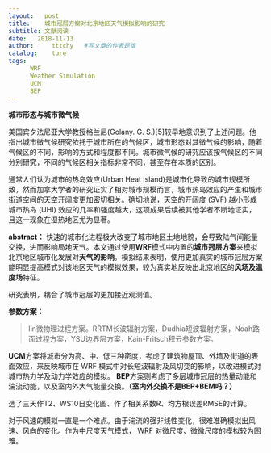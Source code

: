 ```yaml
---
layout:   post
title:    城市冠层方案对北京地区天气模拟影响的研究
subtitle: 文献阅读  
date:   2018-11-13
author:     tttchy   #写文章的作者是谁
catalog:    ture
tags:    
      WRF
      Weather Simulation
      UCM  
      BEP
---
```



**城市形态与城市微气候**

美国宾夕法尼亚大学教授格兰尼(Golany. G. S.)[5]较早地意识到了上述问题。他指出城市微气候研究依托于城市所在的气候区，城市形态对其微气候的影响，随着气候区的不同，影响的方式和程度都不同。城市微气候的研究应该按气候区的不同分别研究，不同的气候区相关指标非常不同，甚至存在本质的区别。

通常人们认为城市的热岛效应(Urban Heat Island)是城市化导致的城市规模所致，然而加拿大学者的研究证实了相对城市规模而言，城市热岛效应的产生和城市街道空间的天空开阔度更加密切相关。确切地说，天空的开阔度 (SVF) 越小形成城市热岛 (UHI) 效应的几率和强度越大，这项成果后续被其他学者不断地证实，且这一现象在湿热地区尤为显著。


**abstract：**
快速的城市化进程极大改变了城市地区土地地貌，会导致陆气间能量交换，进而影响局地天气。本文通过使用**WRF**模式中内置的**城市冠层方案**来模拟北京地区城市化发展对**天气的影响**。模拟结果表明，使用更加真实的城市冠层方案能明显提高模式对该地区天气的模拟效果，较为真实地反映出北京地区的**风场及温度场**特征。

研究表明，耦合了城市冠层的更加接近观测值。 
  
**参数方案：**
>lin微物理过程方案。RRTM长波辐射方案，Dudhia短波辐射方案，Noah路面过程方案，YSU边界层方案，Kain-Fritsch积云参数方案。

  
**UCM**方案将城市分为高、中、低三种密度，考虑了建筑物屋顶、外墙及街道的表面效应，来反映城市在 WRF 模式中对长短波辐射及风切变的影响，以改进模式对城市热力学及动力学效应的模拟。 
**BEP**方案则考虑了多层城市冠层的热量动能和湍流动能，以及室内外大气能量交换。**（室内外交换不是BEP+BEM吗？）**

选了三天作T2、WS10日变化图、作了相关系数R、均方根误差RMSE的计算。

对于风速的模拟一直是一个难点。由于湍流的强非线性变化，很难准确模拟出风速、风向的变化。作为中尺度天气模式， WRF 对微尺度、微微尺度的模拟较为困难。


 
